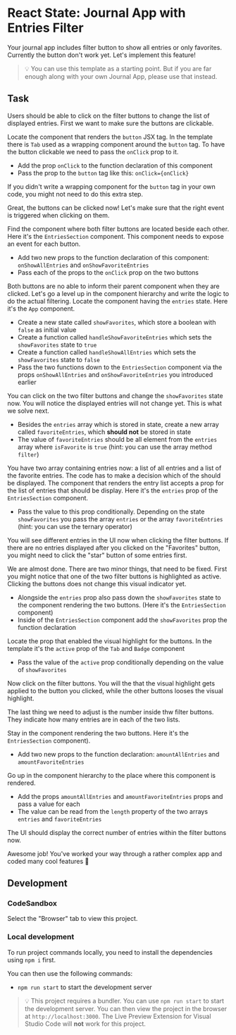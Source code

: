 # React State: Journal App with Entries Filter

Your journal app includes filter button to show all entries or only favorites. Currently the button don't work yet. Let's implement this feature!

> 💡 You can use this template as a starting point. But if you are far enough along with your own Journal App, please use that instead.

## Task

Users should be able to click on the filter buttons to change the list of displayed entries. First we want to make sure the buttons are clickable.

Locate the component that renders the `button` JSX tag. In the template there is `Tab` used as a wrapping component around the `button` tag. To have the button clickable we need to pass the `onClick` prop to it.

- Add the prop `onClick` to the function declaration of this component
- Pass the prop to the `button` tag like this: `onClick={onClick}`

If you didn't write a wrapping component for the `button` tag in your own code, you might not need to do this extra step.

Great, the buttons can be clicked now! Let's make sure that the right event is triggered when clicking on them.

Find the component where both filter buttons are located beside each other. Here it's the `EntriesSection` component. This component needs to expose an event for each button.

- Add two new props to the function declaration of this component: `onShowAllEntries` and `onShowFavoriteEntries`
- Pass each of the props to the `onClick` prop on the two buttons

Both buttons are no able to inform their parent component when they are clicked. Let's go a level up in the component hierarchy and write the logic to do the actual filtering. Locate the component having the `entries` state. Here it's the `App` component.

- Create a new state called `showFavorites`, which store a boolean with `false` as initial value
- Create a function called `handleShowFavoriteEntries` which sets the `showFavorites` state to `true`
- Create a function called `handleShowAllEntries` which sets the `showFavorites` state to `false`
- Pass the two functions down to the `EntriesSection` component via the props `onShowAllEntries` and `onShowFavoriteEntries` you introduced earlier

You can click on the two filter buttons and change the `showFavorites` state now. You will notice the displayed entries will not change yet. This is what we solve next.

- Besides the `entries` array which is stored in state, create a new array called `favoriteEntries`, which **should not** be stored in state
- The value of `favoriteEntries` should be all element from the `entries` array where `isFavorite` is `true` (hint: you can use the array method `filter`)

You have two array containing entries now: a list of all entries and a list of the favorite entries. The code has to make a decision which of the should be displayed. The component that renders the entry list accepts a prop for the list of entries that should be display. Here it's the `entries` prop of the `EntriesSection` component.

- Pass the value to this prop conditionally. Depending on the state `showFavorites` you pass the array `entries` or the array `favoriteEntries` (hint: you can use the ternary operator)

You will see different entries in the UI now when clicking the filter buttons. If there are no entries displayed after you clicked on the "Favorites" button, you might need to click the "star" button of some entries first.

We are almost done. There are two minor things, that need to be fixed. First you might notice that one of the two filter buttons is highlighted as active. Clicking the buttons does not change this visual indicator yet.

- Alongside the `entries` prop also pass down the `showFavorites` state to the component rendering the two buttons. (Here it's the `EntriesSection` component)
- Inside of the `EntriesSection` component add the `showFavorites` prop the function declaration

Locate the prop that enabled the visual highlight for the buttons. In the template it's the `active` prop of the `Tab` and `Badge` component

- Pass the value of the `active` prop conditionally depending on the value of `showFavorites`

Now click on the filter buttons. You will the that the visual highlight gets applied to the button you clicked, while the other buttons looses the visual highlight.

The last thing we need to adjust is the number inside thw filter buttons. They indicate how many entries are in each of the two lists.

Stay in the component rendering the two buttons. Here it's the `EntriesSection` component).

- Add two new props to the function declaration: `amountAllEntries` and `amountFavoriteEntries`

Go up in the component hierarchy to the place where this component is rendered.

- Add the props `amountAllEntries` and `amountFavoriteEntries` props and pass a value for each
- The value can be read from the `length` property of the two arrays `entries` and `favoriteEntries`

The UI should display the correct number of entries within the filter buttons now.

Awesome job! You've worked your way through a rather complex app and coded many cool features 🚀

## Development

### CodeSandbox

Select the "Browser" tab to view this project.

### Local development

To run project commands locally, you need to install the dependencies using `npm i` first.

You can then use the following commands:

- `npm run start` to start the development server

> 💡 This project requires a bundler. You can use `npm run start` to start the development server. You can then view the project in the browser at `http://localhost:3000`. The Live Preview Extension for Visual Studio Code will **not** work for this project.
